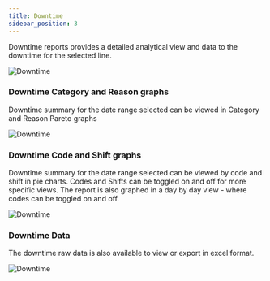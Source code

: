 ```yaml
---
title: Downtime
sidebar_position: 3
---
```




Downtime reports provides a detailed analytical view and data to the downtime for the selected line.

![Downtime](/img/DowntimeOverview.png)


### Downtime Category and Reason graphs
Downtime summary for the date range selected can be viewed in Category and Reason Pareto graphs

![Downtime](/img/DowntimeCategoryReason.png)


### Downtime Code and Shift graphs
Downtime summary for the date range selected can be viewed by code and shift in pie charts. Codes and Shifts can be toggled on and off for more specific views.
The report is also graphed in a day by day view - where codes can be toggled on and off.

![Downtime](/img/DowntimeCodeShift.png)

### Downtime Data
The downtime raw data is also available to view or export in excel format.

![Downtime](/img/DowntimeDataSummary.png)


